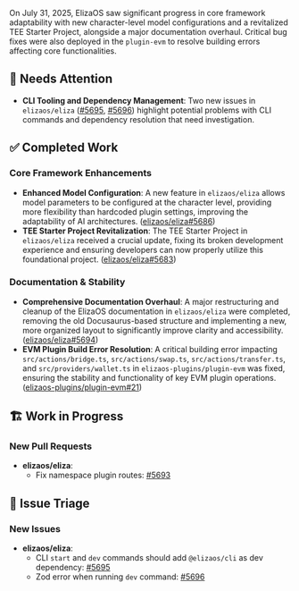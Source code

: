 On July 31, 2025, ElizaOS saw significant progress in core framework adaptability with new character-level model configurations and a revitalized TEE Starter Project, alongside a major documentation overhaul. Critical bug fixes were also deployed in the `plugin-evm` to resolve building errors affecting core functionalities.

## 🚨 Needs Attention
- **CLI Tooling and Dependency Management**: Two new issues in `elizaos/eliza` ([#5695](https://github.com/elizaos/eliza/issues/5695), [#5696](https://github.com/elizaos/eliza/issues/5696)) highlight potential problems with CLI commands and dependency resolution that need investigation.

## ✅ Completed Work
### Core Framework Enhancements
- **Enhanced Model Configuration**: A new feature in `elizaos/eliza` allows model parameters to be configured at the character level, providing more flexibility than hardcoded plugin settings, improving the adaptability of AI architectures. ([elizaos/eliza#5686](https://github.com/elizaos/eliza/pull/5686))
- **TEE Starter Project Revitalization**: The TEE Starter Project in `elizaos/eliza` received a crucial update, fixing its broken development experience and ensuring developers can now properly utilize this foundational project. ([elizaos/eliza#5683](https://github.com/elizaos/eliza/pull/5683))

### Documentation & Stability
- **Comprehensive Documentation Overhaul**: A major restructuring and cleanup of the ElizaOS documentation in `elizaos/eliza` were completed, removing the old Docusaurus-based structure and implementing a new, more organized layout to significantly improve clarity and accessibility. ([elizaos/eliza#5694](https://github.com/elizaos/eliza/pull/5694))
- **EVM Plugin Build Error Resolution**: A critical building error impacting `src/actions/bridge.ts`, `src/actions/swap.ts`, `src/actions/transfer.ts`, and `src/providers/wallet.ts` in `elizaos-plugins/plugin-evm` was fixed, ensuring the stability and functionality of key EVM plugin operations. ([elizaos-plugins/plugin-evm#21](https://github.com/elizaos-plugins/plugin-evm/pull/21))

## 🏗️ Work in Progress
### New Pull Requests
- **elizaos/eliza**:
    - Fix namespace plugin routes: [#5693](https://github.com/elizaos/eliza/pull/5693)

## 🐞 Issue Triage
### New Issues
- **elizaos/eliza**:
    - CLI `start` and `dev` commands should add `@elizaos/cli` as dev dependency: [#5695](https://github.com/elizaos/eliza/issues/5695)
    - Zod error when running `dev` command: [#5696](https://github.com/elizaos/eliza/issues/5696)